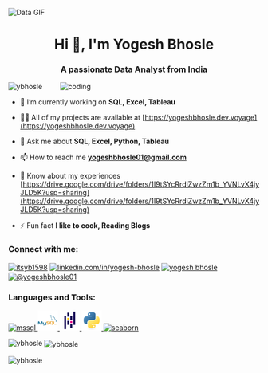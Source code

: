 ![Data GIF](https://user-images.githubusercontent.com/107353405/188682184-7c3efabb-6def-4487-87f7-fba04be23ddd.gif)

<h1 align="center">Hi 👋, I'm Yogesh Bhosle</h1>
<h3 align="center">A passionate Data Analyst from India</h3>
<img align="right" alt="coding" width="400" src="https://i.pinimg.com/originals/fc/71/63/fc71635c7f1b09ed30413f59bb749582.gif">

<p align="left"> <img src="https://komarev.com/ghpvc/?username=ybhosle&label=Profile%20views&color=0e75b6&style=flat" alt="ybhosle" /> </p>

- 🔭 I’m currently working on **SQL, Excel, Tableau**

- 👨‍💻 All of my projects are available at [https://yogeshbhosle.dev.voyage](https://yogeshbhosle.dev.voyage)

- 💬 Ask me about **SQL, Excel, Python, Tableau**

- 📫 How to reach me **yogeshbhosle01@gmail.com**

- 📄 Know about my experiences [https://drive.google.com/drive/folders/1I9tSYcRrdiZwzZm1b_YVNLvX4jyJLD5K?usp=sharing](https://drive.google.com/drive/folders/1I9tSYcRrdiZwzZm1b_YVNLvX4jyJLD5K?usp=sharing)

- ⚡ Fun fact **I like to cook, Reading Blogs**

<h3 align="left">Connect with me:</h3>
<p align="left">
<a href="https://twitter.com/itsyb1598" target="blank"><img align="center" src="https://raw.githubusercontent.com/rahuldkjain/github-profile-readme-generator/master/src/images/icons/Social/twitter.svg" alt="itsyb1598" height="30" width="40" /></a>
<a href="https://linkedin.com/in/linkedin.com/in/yogesh-bhosle" target="blank"><img align="center" src="https://raw.githubusercontent.com/rahuldkjain/github-profile-readme-generator/master/src/images/icons/Social/linked-in-alt.svg" alt="linkedin.com/in/yogesh-bhosle" height="30" width="40" /></a>
<a href="https://kaggle.com/yogesh bhosle" target="blank"><img align="center" src="https://raw.githubusercontent.com/rahuldkjain/github-profile-readme-generator/master/src/images/icons/Social/kaggle.svg" alt="yogesh bhosle" height="30" width="40" /></a>
<a href="https://www.hackerrank.com/@yogeshbhosle01" target="blank"><img align="center" src="https://raw.githubusercontent.com/rahuldkjain/github-profile-readme-generator/master/src/images/icons/Social/hackerrank.svg" alt="@yogeshbhosle01" height="30" width="40" /></a>
</p>

<h3 align="left">Languages and Tools:</h3>
<p align="left"> <a href="https://www.microsoft.com/en-us/sql-server" target="_blank" rel="noreferrer"> <img src="https://www.svgrepo.com/show/303229/microsoft-sql-server-logo.svg" alt="mssql" width="40" height="40"/> </a> <a href="https://www.mysql.com/" target="_blank" rel="noreferrer"> <img src="https://raw.githubusercontent.com/devicons/devicon/master/icons/mysql/mysql-original-wordmark.svg" alt="mysql" width="40" height="40"/> </a> <a href="https://pandas.pydata.org/" target="_blank" rel="noreferrer"> <img src="https://raw.githubusercontent.com/devicons/devicon/2ae2a900d2f041da66e950e4d48052658d850630/icons/pandas/pandas-original.svg" alt="pandas" width="40" height="40"/> </a> <a href="https://www.python.org" target="_blank" rel="noreferrer"> <img src="https://raw.githubusercontent.com/devicons/devicon/master/icons/python/python-original.svg" alt="python" width="40" height="40"/> </a> <a href="https://seaborn.pydata.org/" target="_blank" rel="noreferrer"> <img src="https://seaborn.pydata.org/_images/logo-mark-lightbg.svg" alt="seaborn" width="40" height="40"/> </a> </p>

<p><img align="left" src="https://github-readme-stats.vercel.app/api/top-langs?username=ybhosle&show_icons=true&locale=en&layout=compact" alt="ybhosle" /></p>

<p>&nbsp;<img align="center" src="https://github-readme-stats.vercel.app/api?username=ybhosle&show_icons=true&locale=en" alt="ybhosle" /></p>

<p><img align="center" src="https://github-readme-streak-stats.herokuapp.com/?user=ybhosle&" alt="ybhosle" /></p>
